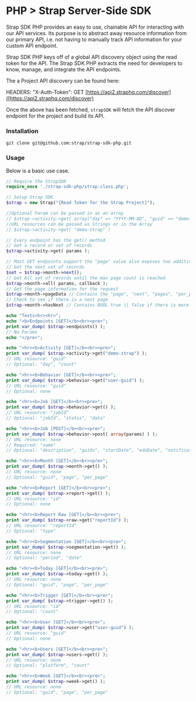 # PHP > Strap Server-Side SDK

Strap SDK PHP provides an easy to use, chainable API for interacting with our
API services.  Its purpose is to abstract away resource information from
our primary API, i.e. not having to manually track API information for
your custom API endpoint.

Strap SDK PHP keys off of a global API discovery object using the read token for the API. 
The Strap SDK PHP extracts the need for developers to know, manage, and integrate the API endpoints.

The a Project API discovery can be found here:

HEADERS: "X-Auth-Token": 
GET [https://api2.straphq.com/discover]([https://api2.straphq.com/discover)

Once the above has been fetched, `strapSDK` will fetch the API discover
endpoint for the project and build its API.

### Installation

```
git clone git@github.com:strap/strap-sdk-php.git
```

### Usage

Below is a basic use case.

```php
// Require the StrapSDK
require_once './strap-sdk-php/strap.class.php';

// Setup Strap SDK
$strap = new Strap("{Read Token for the Strap Project}");

//Optional Param can be passed in as an array
// $strap->activity->get( array("day" => "YYYY-MM-DD", "guid" => "demo-strap") )
//URL resources can be passed as Strings or in the Array
// $strap->activity->get( "demo-strap" )

// Every endpoint has the get() method
// Get a record or set of records
$strap->activity->get( params ); 

// Most GET endpoints support the "page" value also exposes two additional methods and two detail values
// Get the next set of records
$set = $strap->month->next(); 
// Get All set of records until the max page count is reached
$strap->month->all( params, callback ); 
// Get the page information for the request
$strap->month->pageData // Contains the "page", "next", "pages", "per_page" information for the request
// Check to see if there is a next page
$strap->month->hasNext // Contains BOOL true || false if there is more data that can be pulled

echo "Tests<hr><hr>";
echo "<b>Endpoints [GET]</b><br><pre>";
print var_dump( $strap->endpoints() );
// No Params
echo "</pre>";

echo "<hr><b>Activity [GET]</b><br><pre>";
print var_dump( $strap->activity->get("demo-strap") );
// URL resource: "guid"
// Optional: "day", "count"

echo "<hr><b>Behavior [GET]</b><br><pre>";
print var_dump( $strap->behavior->get("user-guid") );
// URL resource: "guid"
// Optional: none

echo "<hr><b>Job [GET]</b><br><pre>";
print var_dump( $strap->behavior->get() );
// URL resource: "jobId"
// Optional: "jobId", "status", "data"

echo "<hr><b>Job [POST]</b><br><pre>";
print var_dump( $strap->behavior->post( array(params) ) );
// URL resource: none
// Required: "name"
// Optional: "description", "guids", "startDate", "ednDate", "notificationUrl"

echo "<hr><b>Month [GET]</b><br><pre>";
print var_dump( $strap->month->get() );
// URL resource: none
// Optional: "guid", "page", "per_page"

echo "<hr><b>Report [GET]</b><br><pre>";
print var_dump( $strap->report->get() );
// URL resource: "id"
// Optional: none

echo "<hr><b>Report Raw [GET]</b><br><pre>";
print var_dump( $strap->raw->get("reportId") );
// URL resource: "reportId"
// Optional: "type"

echo "<hr><b>Segmentation [GET]</b><br><pre>";
print var_dump( $strap->segmentation->get() );
// URL resource: none
// Optional: "period", "date"

echo "<hr><b>Today [GET]</b><br><pre>";
print var_dump( $strap->today->get() );
// URL resource: none
// Optional: "guid", "page", "per_page"

echo "<hr><b>Trigger [GET]</b><br><pre>";
print var_dump( $strap->trigger->get() );
// URL resource: "id"
// Optional: "count"

echo "<hr><b>User [GET]</b><br><pre>";
print var_dump( $strap->user->get("user-guid") );
// URL resource: "guid"
// Optional: none

echo "<hr><b>Users [GET]</b><br><pre>";
print var_dump( $strap->users->get() );
// URL resource: none
// Optional: "platform", "count"

echo "<hr><b>Week [GET]</b><br><pre>";
print var_dump( $strap->week->get() );
// URL resource: none
// Optional: "guid", "page", "per_page"

```
